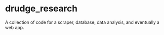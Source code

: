 drudge_research
===============

A collection of code for a scraper, database, data analysis, and eventually a web app.
